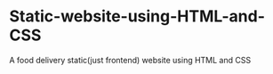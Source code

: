 # Static-website-using-HTML-and-CSS
A food delivery static(just frontend) website using HTML and CSS
